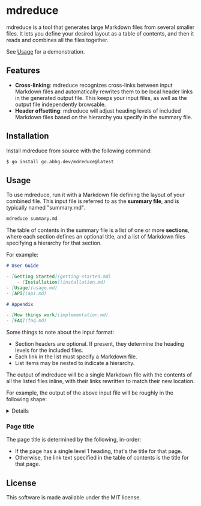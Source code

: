 # mdreduce

mdreduce is a tool that generates
large Markdown files from several smaller files.
It lets you define your desired layout as a table of contents,
and then it reads and combines all the files together.

See [Usage](#usage) for a demonstration.

## Features

- **Cross-linking**:
  mdreduce recognizes cross-links between input Markdown files
  and automatically rewrites them to be local header links
  in the generated output file.
  This keeps your input files, as well as the output file
  independently browsable.
- **Header offsetting**:
  mdreduce will adjust heading levels of included Markdown files
  based on the hierarchy you specify in the summary file.

## Installation

Install mdreduce from source with the following command:

```bash
$ go install go.abhg.dev/mdreduce@latest
```

<!-- TODO: binary installation once goreleaser is set up. -->

## Usage

To use mdreduce, run it with a Markdown file
defining the layout of your combined file.
This input file is referred to as the **summary file**,
and is typically named "summary.md".

```bash
mdreduce summary.md
```

The table of contents in the summary file is a list of one or more **sections**,
where each section defines an optional title,
and a list of Markdown files specifying a hierarchy for that section.

For example:

```markdown
# User Guide

- [Getting Started](getting-started.md)
    - [Installation](installation.md)
- [Usage](usage.md)
- [API](api.md)

# Appendix

- [How things work](implementation.md)
- [FAQ](faq.md)
```

Some things to note about the input format:

- Section headers are optional.
  If present, they determine the heading levels for the included files.
- Each link in the list must specify a Markdown file.
- List items may be nested to indicate a hierarchy.

<!-- TODO: document syntax explicitly in a separate section. -->

The output of mdreduce will be a single Markdown file with the
contents of all the listed files inline,
with their links rewritten to match their new location.

For example, the output of the above input file
will be roughly in the following shape:

<details>

```markdown
# User Guide

- [Getting Started](#getting-started)
    - [Installation](#installation)
- [Usage](#usage)
- [API](#api)

## Getting Started

<!-- contents of getting-started.md -->

### Installation

<!-- contents of installation.md -->

## Usage

<!-- contents of usage.md -->

## API

<!-- contents of api.md -->

# Appendix

- [How things work](#how-things-work)
- [FAQ](#faq)

## How things work

<!-- contents of implementation.md -->

## FAQ

<!-- contents of faq.md -->
```

</details>

### Page title

The page title is determined by the following, in-order:

- If the page has a single level 1 heading,
  that's the title for that page.
- Otherwise, the link text specified in the table of contents
  is the title for that page.

## License

This software is made available under the MIT license.
